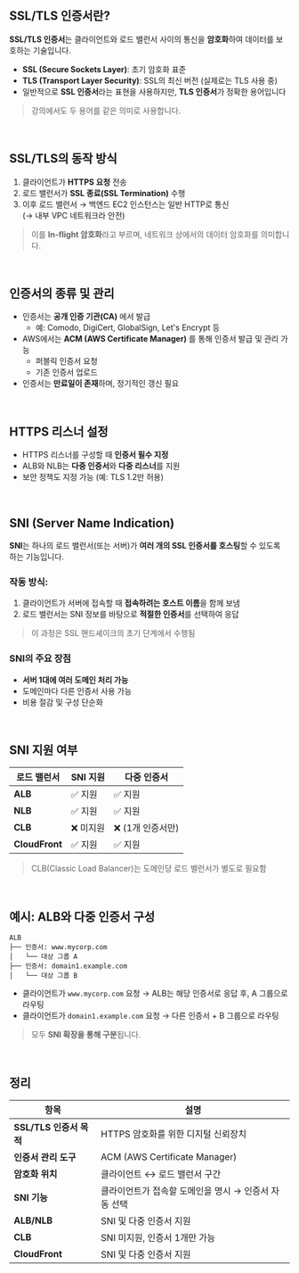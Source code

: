 ## SSL/TLS 인증서란?

**SSL/TLS 인증서**는 클라이언트와 로드 밸런서 사이의 통신을 **암호화**하여 데이터를 보호하는 기술입니다.  
- **SSL (Secure Sockets Layer)**: 초기 암호화 표준  
- **TLS (Transport Layer Security)**: SSL의 최신 버전 (실제로는 TLS 사용 중)  
- 일반적으로 **SSL 인증서**라는 표현을 사용하지만, **TLS 인증서**가 정확한 용어입니다

> 강의에서도 두 용어를 같은 의미로 사용합니다.

<br>

## SSL/TLS의 동작 방식

1. 클라이언트가 **HTTPS 요청** 전송
2. 로드 밸런서가 **SSL 종료(SSL Termination)** 수행
3. 이후 로드 밸런서 → 백엔드 EC2 인스턴스는 일반 HTTP로 통신  
   (→ 내부 VPC 네트워크라 안전)

> 이를 **In-flight 암호화**라고 부르며, 네트워크 상에서의 데이터 암호화를 의미합니다.

<br>

## 인증서의 종류 및 관리

- 인증서는 **공개 인증 기관(CA)** 에서 발급  
  - 예: Comodo, DigiCert, GlobalSign, Let's Encrypt 등
- AWS에서는 **ACM (AWS Certificate Manager)** 를 통해 인증서 발급 및 관리 가능
  - 퍼블릭 인증서 요청
  - 기존 인증서 업로드
- 인증서는 **만료일이 존재**하며, 정기적인 갱신 필요

<br>

## HTTPS 리스너 설정
- HTTPS 리스너를 구성할 때 **인증서 필수 지정**
- ALB와 NLB는 **다중 인증서**와 **다중 리스너**를 지원
- 보안 정책도 지정 가능 (예: TLS 1.2만 허용)

<br>

## SNI (Server Name Indication)

**SNI**는 하나의 로드 밸런서(또는 서버)가 **여러 개의 SSL 인증서를 호스팅**할 수 있도록 하는 기능입니다.

### 작동 방식:
1. 클라이언트가 서버에 접속할 때 **접속하려는 호스트 이름**을 함께 보냄
2. 로드 밸런서는 SNI 정보를 바탕으로 **적절한 인증서**를 선택하여 응답

> 이 과정은 SSL 핸드셰이크의 초기 단계에서 수행됨

### SNI의 주요 장점
- **서버 1대에 여러 도메인 처리 가능**
- 도메인마다 다른 인증서 사용 가능
- 비용 절감 및 구성 단순화

<br>

## SNI 지원 여부

| 로드 밸런서 | SNI 지원 | 다중 인증서 |
|--------------|-----------|---------------|
| **ALB** | ✅ 지원 | ✅ 지원 |
| **NLB** | ✅ 지원 | ✅ 지원 |
| **CLB** | ❌ 미지원 | ❌ (1개 인증서만) |
| **CloudFront** | ✅ 지원 | ✅ 지원 |

> CLB(Classic Load Balancer)는 도메인당 로드 밸런서가 별도로 필요함

<br>

## 예시: ALB와 다중 인증서 구성

```plaintext
ALB
├── 인증서: www.mycorp.com
│   └── 대상 그룹 A
├── 인증서: domain1.example.com
│   └── 대상 그룹 B
```

- 클라이언트가 `www.mycorp.com` 요청 → ALB는 해당 인증서로 응답 후, A 그룹으로 라우팅  
- 클라이언트가 `domain1.example.com` 요청 → 다른 인증서 + B 그룹으로 라우팅

> 모두 **SNI 확장을 통해 구분**됩니다.

<br>

## 정리

| 항목 | 설명 |
|------|------|
| **SSL/TLS 인증서 목적** | HTTPS 암호화를 위한 디지털 신뢰장치 |
| **인증서 관리 도구** | ACM (AWS Certificate Manager) |
| **암호화 위치** | 클라이언트 ↔ 로드 밸런서 구간 |
| **SNI 기능** | 클라이언트가 접속할 도메인을 명시 → 인증서 자동 선택 |
| **ALB/NLB** | SNI 및 다중 인증서 지원 |
| **CLB** | SNI 미지원, 인증서 1개만 가능 |
| **CloudFront** | SNI 및 다중 인증서 지원 |